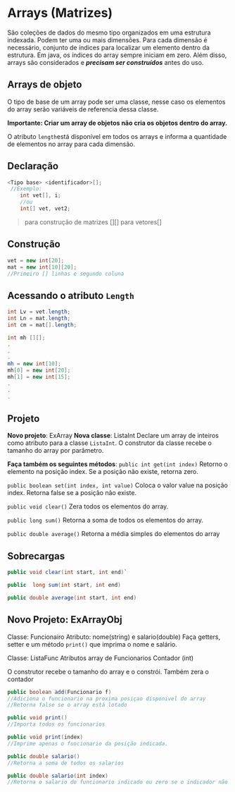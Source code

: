 # Arrays (Matrizes)
São coleções de dados do mesmo tipo organizados em uma estrutura indexada. Podem ter uma ou mais dimensões. Para cada dimensão é necessário, conjunto de índices para localizar um elemento dentro da estrutura.
Em java, os índices do array sempre iniciam em zero. Além disso, arrays são considerados e ***precisam ser construídos*** antes do uso.
## Arrays de objeto
O tipo de base de um array pode ser uma classe, nesse caso os elementos do array serão variáveis de referencia dessa classe.

**Importante: 
Criar um array de objetos não cria os objetos dentro do array.**

O atributo `length`está disponível em todos os arrays e informa a quantidade de elementos no array para cada dimensão.

## Declaração
```java
<Tipo base> <identificador>[];
 //Exemplo:
	int vet[], i;
	//ou
	int[] vet, vet2;
```
> para construção de matrizes [][] para vetores[]
## Construção
```java
vet = new int[20];
mat = new int[10][20];
//Primeiro [] linhas e segundo coluna
```

## Acessando o atributo `Length`
```java
int Lv = vet.length;
int Ln = mat.length;
int cm = mat[].length;
```

```java
int mh [][];
.
.
.
mh = new int[10];
mh[0] = new int[20];
mh[1] = new int[15];
.
.
.
```
## Projeto
**Novo projeto**: ExArray
**Nova classe**: ListaInt
Declare um array de inteiros como atributo para a classe `ListaInt`. O construtor da classe recebe o tamanho do array por parâmetro.

**Faça também os seguintes métodos**:
`public int get(int index)`
Retorno o elemento na posição index. Se a posição não existe, retorna zero.
	
`public boolean set(int index, int value)`
Coloca o valor value na posição index. Retorna false se a posição não existe.

`public void clear()`
Zera todos os elementos do array.

`public long sum()`
Retorna a soma de todos os elementos do array.

`public double average()`
Retorna a média simples do elementos do array

## Sobrecargas
```java
public void clear(int start, int end)`
```
```java
public  long sum(int start, int end)
```
```java
public double average(int start, int end)
```

## Novo Projeto: ExArrayObj

Classe: Funcionairo
Atributo: nome(string) e salario(double)
Faça getters, setter e um método `print()`
que imprima o nome e salário.

Classe: ListaFunc
Atributos array de Funcionarios
Contador (int)

O construtor recebe o tamanho do array e o constrói. Também zera o contador

```java
public boolean add(Funcionario f)
//Adiciona o funcionario na proxima posiçao disponivel do array
//Retorna false se o array está lotado
```
```java
public void print()
//Importa todos os funcionarios
```
```java
public void print(index)
//Imprime apenas o funcionario da posição indicada.
```
```java
public double salario()
//Retorna a soma de todos os salarios
```
```java
public double salario(int index)
//Retorna o salario do funcionario indicado ou zero se o indicador não é válido.
```

<!--stackedit_data:
eyJoaXN0b3J5IjpbMTUwMDA0MDgxM119
-->